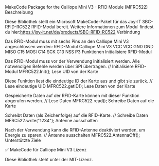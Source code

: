 MakeCode Package for the Calliope Mini V3 - RFID Module (MFRC522)
Beschreibung

Diese Bibliothek stellt ein Microsoft MakeCode-Paket für das Joy-IT SBC-RFID-RC522 RFID-Modul bereit. Weitere Informationen zum Modul findest du hier:https://joy-it.net/de/products/SBC-RFID-RC522
Verbindung

Das RFID-Modul muss mit sechs Pins an den Calliope Mini V3 angeschlossen werden:
RFID-Modul	Calliope Mini V3
VCC	VCC
GND	GND
MISO	C15
MOSI	C14
SCK	C13
NSS	P3
Funktionen
Initialisiere RFID-Modul

Das RFID-Modul muss vor der Verwendung initialisiert werden. Alle notwendigen Befehle werden über SPI übertragen.
// Initialisiere RFID-Modul
MFRC522.Init();
Lese UID von der Karte

Diese Funktion liest die eindeutige ID der Karte aus und gibt sie zurück.
// Lese eindeutige UID
MFRC522.getID();
Lese Daten von der Karte

Gespeicherte Daten auf der RFID-Karte können mit dieser Funktion abgerufen werden.
// Lese Daten
MFRC522.read();
Schreibe Daten auf die Karte

Schreibt Daten (als Zeichenfolge) auf die RFID-Karte.
// Schreibe Daten
MFRC522.write("1234");
Antenne ausschalten

Nach der Verwendung kann die RFID-Antenne deaktiviert werden, um Energie zu sparen.
// Antenne ausschalten
MFRC522.AntennaOff();
Unterstützte Ziele

✅ MakeCode für Calliope Mini V3
Lizenz

Diese Bibliothek steht unter der MIT-Lizenz.

